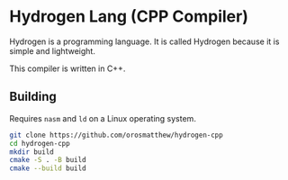 # Hydrogen Lang (CPP Compiler)

Hydrogen is a programming language. It is called Hydrogen because it is simple and lightweight.

This compiler is written in C++.

## Building

Requires `nasm` and `ld` on a Linux operating system.

```bash
git clone https://github.com/orosmatthew/hydrogen-cpp
cd hydrogen-cpp
mkdir build
cmake -S . -B build
cmake --build build
```

